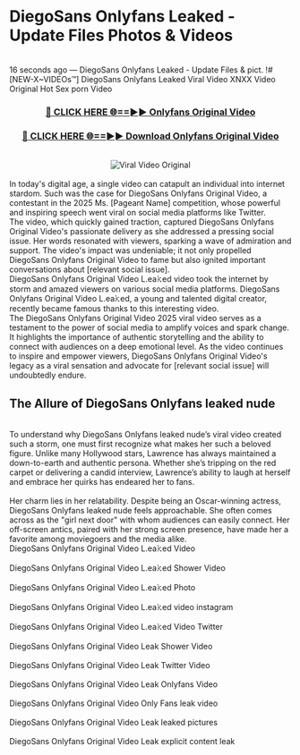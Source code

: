# DiegoSans Onlyfans Leaked - Update Files Photos & Videos 
<br>
16 seconds ago — DiegoSans Onlyfans Leaked - Update Files & pict. !#[NEW-X~VIDEOs™] DiegoSans Onlyfans Leaked Viral Video XNXX Video Original Hot Sex porn Video
<br>
<div align="center">
<h3><a href="http://freeplayer.one?title=DiegoSans&ref=25OR" rel="nofollow">🔴 CLICK HERE 🌐==►► Onlyfans Original Video</a></h3>
<h3><a href="http://freeplayer.one?title=DiegoSans&ref=25OR" rel="nofollow">🔴 CLICK HERE 🌐==►► Download Onlyfans Original Video</a></h3>
<br>
<a href="http://freeplayer.one?title=DiegoSans&ref=25OR" rel="nofollow" data-target="animated-image.originalLink"><img src="https://i.ibb.co.com/xMMVF88/686577567.gif" alt="Viral Video Original" style="max-width: 100%; display: inline-block;" data-target="animated-image.originalImage"></a>
</div>
<br>
In today's digital age, a single video can catapult an individual into internet stardom. Such was the case for DiegoSans Onlyfans Original Video, a contestant in the 2025 Ms. [Pageant Name] competition, whose powerful and inspiring speech went viral on social media platforms like Twitter.
<br>
The video, which quickly gained traction, captured DiegoSans Onlyfans Original Video's passionate delivery as she addressed a pressing social issue. Her words resonated with viewers, sparking a wave of admiration and support. The video's impact was undeniable; it not only propelled DiegoSans Onlyfans Original Video to fame but also ignited important conversations about [relevant social issue].
<br>
DiegoSans Onlyfans Original Video L.ea𝚔ed video took the internet by storm and amazed viewers on various social media platforms. DiegoSans Onlyfans Original Video L.ea𝚔ed, a young and talented digital creator, recently became famous thanks to this interesting video.
<br>
The DiegoSans Onlyfans Original Video 2025 viral video serves as a testament to the power of social media to amplify voices and spark change. It highlights the importance of authentic storytelling and the ability to connect with audiences on a deep emotional level. As the video continues to inspire and empower viewers, DiegoSans Onlyfans Original Video's legacy as a viral sensation and advocate for [relevant social issue] will undoubtedly endure.
<br>
<h2>The Allure of DiegoSans Onlyfans leaked nude</h2>
<br>
To understand why DiegoSans Onlyfans leaked nude’s viral video created such a storm, one must first recognize what makes her such a beloved figure. Unlike many Hollywood stars, Lawrence has always maintained a down-to-earth and authentic persona. Whether she’s tripping on the red carpet or delivering a candid interview, Lawrence’s ability to laugh at herself and embrace her quirks has endeared her to fans.
<br><br>
Her charm lies in her relatability. Despite being an Oscar-winning actress, DiegoSans Onlyfans leaked nude feels approachable. She often comes across as the "girl next door" with whom audiences can easily connect. Her off-screen antics, paired with her strong screen presence, have made her a favorite among moviegoers and the media alike.
<br>
DiegoSans Onlyfans Original Video L.ea𝚔ed Video
<br><br>
DiegoSans Onlyfans Original Video L.ea𝚔ed Shower Video
<br><br>
DiegoSans Onlyfans Original Video L.ea𝚔ed Photo
<br><br>
DiegoSans Onlyfans Original Video L.ea𝚔ed video instagram
<br><br>
DiegoSans Onlyfans Original Video L.ea𝚔ed Video Twitter
<br><br>
DiegoSans Onlyfans Original Video Leak Shower Video
<br><br>
DiegoSans Onlyfans Original Video Leak Twitter Video
<br><br>
DiegoSans Onlyfans Original Video Leak Onlyfans Video
<br><br>
DiegoSans Onlyfans Original Video Only Fans leak video
<br><br>
DiegoSans Onlyfans Original Video Leak leaked pictures
<br><br>
DiegoSans Onlyfans Original Video Leak explicit content leak